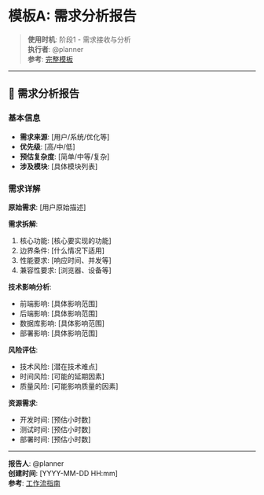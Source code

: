 # 模板A: 需求分析报告

> **使用时机**: 阶段1 - 需求接收与分析  
> **执行者**: @planner  
> **参考**: [完整模板](../README.md#模板a-需求分析报告)

---

## 📝 需求分析报告

### 基本信息
- **需求来源**: [用户/系统/优化等]
- **优先级**: [高/中/低]
- **预估复杂度**: [简单/中等/复杂]
- **涉及模块**: [具体模块列表]

### 需求详解
**原始需求**: [用户原始描述]

**需求拆解**:
1. 核心功能: [核心要实现的功能]
2. 边界条件: [什么情况下适用]
3. 性能要求: [响应时间、并发等]
4. 兼容性要求: [浏览器、设备等]

**技术影响分析**:
- 前端影响: [具体影响范围]
- 后端影响: [具体影响范围] 
- 数据库影响: [具体影响范围]
- 部署影响: [具体影响范围]

**风险评估**:
- 技术风险: [潜在技术难点]
- 时间风险: [可能的延期因素]
- 质量风险: [可能影响质量的因素]

**资源需求**:
- 开发时间: [预估小时数]
- 测试时间: [预估小时数]
- 部署时间: [预估小时数]

---

**报告人**: @planner  
**创建时间**: [YYYY-MM-DD HH:mm]  
**参考**: [工作流指南](../workflow-guide.md)

